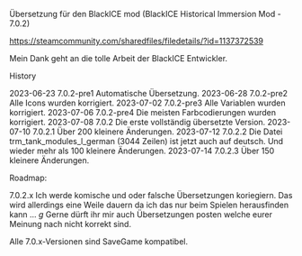 Übersetzung für den BlackICE mod (BlackICE Historical Immersion Mod - 7.0.2)

https://steamcommunity.com/sharedfiles/filedetails/?id=1137372539

Mein Dank geht an die tolle Arbeit der BlackICE Entwickler.

History

2023-06-23		7.0.2-pre1		Automatische Übersetzung.
2023-06-28		7.0.2-pre2		Alle Icons wurden korrigiert.
2023-07-02		7.0.2-pre3		Alle Variablen wurden korrigiert.
2023-07-06		7.0.2-pre4		Die meisten Farbcodierungen wurden korrigiert.
2023-07-08		7.0.2			Die erste vollständig übersetzte Version.
2023-07-10		7.0.2.1			Über 200 kleinere Änderungen.
2023-07-12		7.0.2.2 		Die Datei trm_tank_modules_l_german (3044 Zeilen) ist jetzt auch auf deutsch.
								Und wieder mehr als 100 kleinere Änderungen.
2023-07-14		7.0.2.3			Über 150 kleinere Änderungen.

Roadmap:

7.0.2.x			Ich werde komische und oder falsche Übersetzungen koriegiern.
				Das wird allerdings eine Weile dauern da ich das nur beim Spielen herausfinden kann ... *g*
				Gerne dürft ihr mir auch Übersetzungen posten welche eurer Meinung nach nicht korrekt sind.

Alle 7.0.x-Versionen sind SaveGame kompatibel.